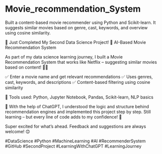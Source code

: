 # Movie_recommendation_System
Built a content-based movie recommender using Python and Scikit-learn. It suggests similar movies based on genre, cast, keywords, and overview using cosine similarity.

🚀 Just Completed My Second Data Science Project!
🎥 AI-Based Movie Recommendation System

As part of my data science learning journey, I built a Movie Recommendation System that works like Netflix – suggesting similar movies based on content! 🧠✨

✅ Enter a movie name and get relevant recommendations
✅ Uses genres, cast, keywords, and descriptions
✅ Content-based filtering using cosine similarity

🧰 Tools used: Python, Jupyter Notebook, Pandas, Scikit-learn, NLP basics

🤝 With the help of ChatGPT, I understood the logic and structure behind recommendation engines and implemented this project step by step. Still learning – but every line of code adds to my confidence! 💪

Super excited for what’s ahead. Feedback and suggestions are always welcome! 😊

#DataScience #Python #MachineLearning #AI #RecommenderSystem #GitHub #SecondProject #LearningWithChatGPT #LearningJourney
